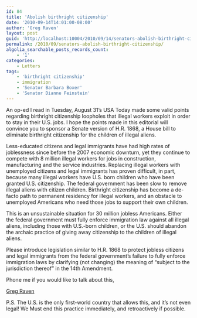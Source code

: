 ```yaml
---
id: 84
title: 'Abolish birthright citizenship'
date: '2010-09-14T14:01:00-08:00'
author: 'Greg Raven'
layout: post
guid: 'http://localhost:10004/2010/09/14/senators-abolish-birthright-citizenship/'
permalink: /2010/09/senators-abolish-birthright-citizenship/
algolia_searchable_posts_records_count:
    - '1'
categories:
    - Letters
tags:
    - 'birthright citizenship'
    - immigration
    - 'Senator Barbara Boxer'
    - 'Senator Dianne Feinstein'
---
```


An op-ed I read in Tuesday, August 31’s USA Today made some valid points regarding birthright citizenship loopholes that illegal workers exploit in order to stay in their U.S. jobs. I hope the points made in this editorial will convince you to sponsor a Senate version of H.R. 1868, a House bill to eliminate birthright citizenship for the children of illegal aliens.  
  
Less-educated citizens and legal immigrants have had high rates of joblessness since before the 2007 economic downturn, yet they continue to compete with 8 million illegal workers for jobs in construction, manufacturing and the service industries. Replacing illegal workers with unemployed citizens and legal immigrants has proven difficult, in part, because many illegal workers have U.S. born children who have been granted U.S. citizenship. The federal government has been slow to remove illegal aliens with citizen children. Birthright citizenship has become a de-facto path to permanent residency for illegal workers, and an obstacle to unemployed Americans who need those jobs to support their own children.

This is an unsustainable situation for 30 million jobless Americans. Either the federal government must fully enforce immigration law against all illegal aliens, including those with U.S.-born children, or the U.S. should abandon the archaic practice of giving away citizenship to the children of illegal aliens.

Please introduce legislation similar to H.R. 1868 to protect jobless citizens and legal immigrants from the federal government’s failure to fully enforce immigration laws by clarifying (not changing) the meaning of “subject to the jurisdiction thereof” in the 14th Amendment.

Phone me if you would like to talk about this,

[Greg Raven](https://www.gregraven.org/)

P.S. The U.S. is the only first-world country that allows this, and it’s not even legal! We Must end this practice immediately, and retroactively if possible.